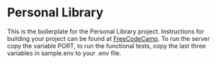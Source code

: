 # Personal Library

This is the boilerplate for the Personal Library project. Instructions for building your project can be found at <a href="https://www.freecodecamp.org/learn/quality-assurance/quality-assurance-projects/personal-library">FreeCodeCamp</a>.
To run the server copy the variable PORT, to run the functional tests, copy the last three variables in sample.env to your .env file. 

